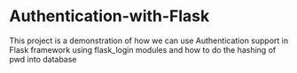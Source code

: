 # Authentication-with-Flask
This project is a demonstration of how we can use Authentication support in Flask framework using flask_login modules and how to do the hashing of pwd into database

